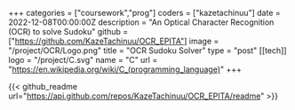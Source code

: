+++
categories = ["coursework","prog"]
coders = ["kazetachinuu"]
date = 2022-12-08T00:00:00Z
description = "An Optical Character Recognition (OCR) to solve Sudoku"
github = ["https://github.com/KazeTachinuu/OCR_EPITA"]
image = "/project/OCR/Logo.png"
title = "OCR Sudoku Solver"
type = "post"
[[tech]]
logo = "/project/C.svg"
name = "C"
url = "https://en.wikipedia.org/wiki/C_(programming_language)"
+++

{{< github_readme url="https://api.github.com/repos/KazeTachinuu/OCR_EPITA/readme" >}}














